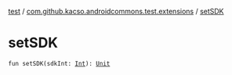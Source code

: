 [test](../index.md) / [com.github.kacso.androidcommons.test.extensions](index.md) / [setSDK](./set-s-d-k.md)

# setSDK

`fun setSDK(sdkInt: `[`Int`](https://kotlinlang.org/api/latest/jvm/stdlib/kotlin/-int/index.html)`): `[`Unit`](https://kotlinlang.org/api/latest/jvm/stdlib/kotlin/-unit/index.html)